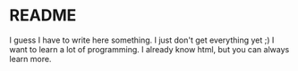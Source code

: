 # README
I guess I have to write here something.
I just don't get everything yet ;)
I want to learn a lot of programming. I already know html, but you can always learn more.
